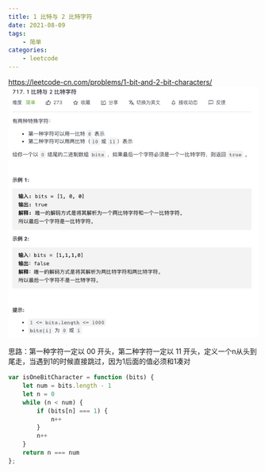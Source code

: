 ```yaml
---
title: 1 比特与 2 比特字符
date: 2021-08-09
tags:
    - 简单
categories:
    - leetcode
---
```


<https://leetcode-cn.com/problems/1-bit-and-2-bit-characters/>
![1 比特与 2 比特字符](./img/717.jpg)

思路：第一种字符一定以 00 开头，第二种字符一定以 11 开头，定义一个n从头到尾走，当遇到1的时候直接跳过，因为1后面的值必须和1凑对

```js
var isOneBitCharacter = function (bits) {
    let num = bits.length - 1
    let n = 0
    while (n < num) {
        if (bits[n] === 1) {
            n++
        }
        n++
    }
    return n === num
};
```
